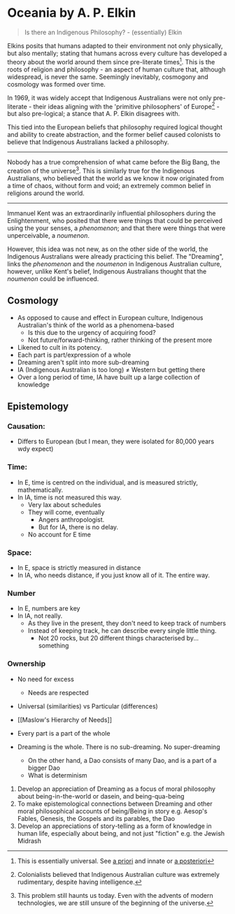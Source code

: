 # Oceania by A. P. Elkin
> Is there an Indigenous Philosophy? - (essentially) Elkin

Elkins posits that humans adapted to their environment not only physically, but also mentally; stating that humans across every culture has developed a theory about the world around them since pre-literate times[^2]. This is the roots of religion and philosophy - an aspect of human culture that, although widespread, is never the same. Seemingly inevitably, cosmogony and cosmology was formed over time.

[^2]: This is essentially universal. See [a priori](https://en.wiktionary.org/wiki/a_priori) and innate or [a posteriori](https://en.wiktionary.org/wiki/a_posteriori)

In 1969, it was widely accept that Indigenous Australians were not only pre-literate - their ideas aligning with the 'primitive philosophers' of Europe[^1] - but also pre-logical; a stance that A. P. Elkin disagrees with. 

[^1]: Colonialists believed that Indigenous Australian culture was extremely rudimentary, despite having intelligence.

This tied into the European beliefs that philosophy required logical thought and ability to create abstraction, and the former belief caused colonists to believe that Indigenous Australians lacked a philosophy.

---
Nobody has a true comprehension of what came before the Big Bang, the creation of the universe[^3]. This is similarly true for the Indigenous Australians, who believed that the world as we know it now originated from a time of chaos, without form and void; an extremely common belief in religions around the world. 

[^3]: This problem still haunts us today. Even with the advents of modern technologies, we are still unsure of the beginning of the universe.

---
Immanuel Kent was an extraordinarily influential philosophers during the Enlightenment, who posited that there were things that could be perceived using the your senses, a *phenomenon*; and that there were things that were unperceivable, a *noumenon*. 

However, this idea was not new, as on the other side of the world, the Indigenous Australians were already practicing this belief. The "Dreaming", links the *phenomenon* and the *noumenon* in Indigenous Australian culture, however, unlike Kent's belief, Indigenous Australians thought that the *noumenon* could be influenced.
## Cosmology
- As opposed to cause and effect in European culture, Indigenous Australian's think of the world as a phenomena-based
	- Is this due to the urgency of acquiring food?
	- Not future/forward-thinking, rather thinking of the present more
- Likened to cult in its potency.
- Each part is part/expression of a whole
- Dreaming aren't split into more sub-dreaming
- IA (Indigenous Australian is too long) ≠ Western but getting there
- Over a long period of time, IA have built up a large collection of knowledge
## Epistemology
### Causation:
- Differs to European (but I mean, they were isolated for 80,000 years wdy expect)
### Time:
- In E, time is centred on the individual, and is measured strictly, mathematically.
- In IA, time is not measured this way.
	- Very lax about schedules
	- They will come, eventually
		- Angers anthropologist.
		- But for IA, there is no delay.
	- No account for E time
### Space:
- In E, space is strictly measured in distance
- In IA, who needs distance, if you just know all of it. The entire way.
### Number
- In E, numbers are key
- In IA, not really.
	- As they live in the present, they don't need to keep track of numbers
	- Instead of keeping track, he can describe every single little thing.
		- Not 20 rocks, but 20 different things characterised by... something
### Ownership
- No need for excess
	- Needs are respected

- Universal (similarities) vs Particular (differences)
- [[Maslow's Hierarchy of Needs]]
- Every part is a part of the whole
- Dreaming is the whole. There is no sub-dreaming. No super-dreaming
	- On the other hand, a Dao consists of many Dao, and is a part of a bigger Dao
	- What is determinism

1. Develop an appreciation of Dreaming as a focus of moral philosophy about being-in-the-world or dasein, and being-qua-being
2. To make epistemological connections between Dreaming and other moral philosophical accounts of being/Being in story e.g. Aesop's Fables, Genesis, the Gospels and its parables, the Dao
3. Develop an appreciations of story-telling as a form of knowledge in human life, especially about being, and not just "fiction" e.g. the Jewish Midrash